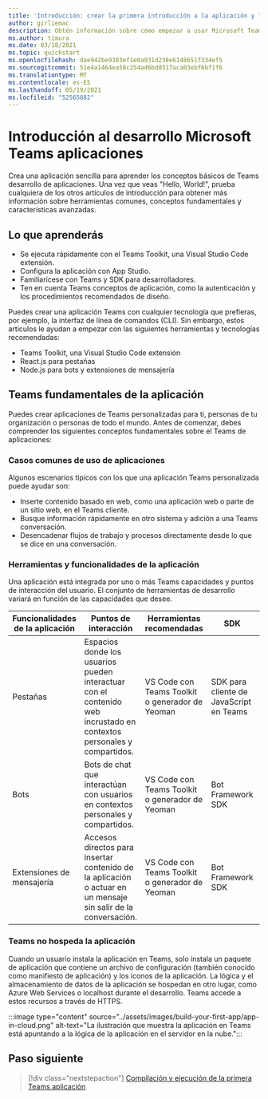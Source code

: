 ```yaml
---
title: 'Introducción: crear la primera introducción a la aplicación y los requisitos previos'
author: girliemac
description: Obtén información sobre cómo empezar a usar Microsoft Teams desarrollo de aplicaciones y configurar el entorno.
ms.author: timura
ms.date: 03/18/2021
ms.topic: quickstart
ms.openlocfilehash: dae942be9383ef1e0a931d238e6148651f334ef5
ms.sourcegitcommit: 51e4a1464ea58c254ad6bd0317aca03ebf6bf1f6
ms.translationtype: MT
ms.contentlocale: es-ES
ms.lasthandoff: 05/19/2021
ms.locfileid: "52565882"
---
```

# <a name="get-started-with-microsoft-teams-app-development"></a>Introducción al desarrollo Microsoft Teams aplicaciones

Crea una aplicación sencilla para aprender los conceptos básicos de Teams desarrollo de aplicaciones. Una vez que veas "Hello, World!", prueba cualquiera de los otros artículos de introducción para obtener más información sobre herramientas comunes, conceptos fundamentales y características avanzadas.



## <a name="what-youll-learn"></a>Lo que aprenderás

* Se ejecuta rápidamente con el Teams Toolkit, una Visual Studio Code extensión. 
* Configura la aplicación con App Studio.
* Familiarícese con Teams y SDK para desarrolladores.
* Ten en cuenta Teams conceptos de aplicación, como la autenticación y los procedimientos recomendados de diseño.

Puedes crear una aplicación Teams con cualquier tecnología que prefieras, por ejemplo, la interfaz de línea de comandos (CLI). Sin embargo, estos artículos le ayudan a empezar con las siguientes herramientas y tecnologías recomendadas:

* Teams Toolkit, una Visual Studio Code extensión
* React.js para pestañas
* Node.js para bots y extensiones de mensajería


## <a name="teams-app-fundamentals"></a>Teams fundamentales de la aplicación

Puedes crear aplicaciones de Teams personalizadas para ti, personas de tu organización o personas de todo el mundo. Antes de comenzar, debes comprender los siguientes conceptos fundamentales sobre el Teams de aplicaciones:

### <a name="common-app-use-cases"></a>Casos comunes de uso de aplicaciones

Algunos escenarios típicos con los que una aplicación Teams personalizada puede ayudar son:

* Inserte contenido basado en web, como una aplicación web o parte de un sitio web, en el Teams cliente.
* Busque información rápidamente en otro sistema y adición a una Teams conversación.
* Desencadenar flujos de trabajo y procesos directamente desde lo que se dice en una conversación.

### <a name="app-capabilities-and-tools"></a>Herramientas y funcionalidades de la aplicación

Una aplicación está integrada por uno o más Teams capacidades y puntos de interacción del usuario. El conjunto de herramientas de desarrollo variará en función de las capacidades que desee.

| **Funcionalidades de la aplicación**| **Puntos de interacción** | **Herramientas recomendadas** | **SDK** | **Pilas de tecnología** |
|--------|--------|--------|--------|--------|
| Pestañas | Espacios donde los usuarios pueden interactuar con el contenido web incrustado en contextos personales y compartidos. | VS Code con Teams Toolkit o generador de Yeoman | SDK para cliente de JavaScript en Teams | Tecnologías web generales (HTML, CSS y JavaScript) o React.js |
| Bots | Bots de chat que interactúan con usuarios en contextos personales y compartidos. | VS Code con Teams Toolkit o generador de Yeoman | Bot Framework SDK | Node.js, C# o Python | 
| Extensiones de mensajería | Accesos directos para insertar contenido de la aplicación o actuar en un mensaje sin salir de la conversación. | VS Code con Teams Toolkit o generador de Yeoman | Bot Framework SDK | Node.js, C# o Python |

### <a name="teams-doesnt-host-your-app"></a>Teams no hospeda la aplicación

Cuando un usuario instala la aplicación en Teams, solo instala un paquete de aplicación que contiene un archivo de configuración (también conocido como manifiesto de aplicación) y los iconos de la aplicación. La lógica y el almacenamiento de datos de la aplicación se hospedan en otro lugar, como Azure Web Services o localhost durante el desarrollo. Teams accede a estos recursos a través de HTTPS.

:::image type="content" source="../assets/images/build-your-first-app/app-in-cloud.png" alt-text="La ilustración que muestra la aplicación en Teams está apuntando a la lógica de la aplicación en el servidor en la nube.":::

## <a name="next-step"></a>Paso siguiente

> [!div class="nextstepaction"]
> [Compilación y ejecución de la primera Teams aplicación](../build-your-first-app/build-and-run.md)
